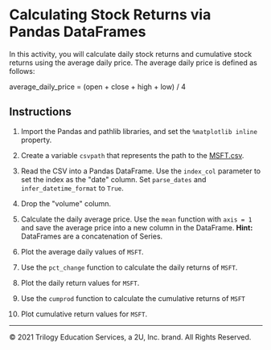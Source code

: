 # Calculating Stock Returns via Pandas DataFrames

In this activity, you will calculate daily stock returns and cumulative stock returns using the average daily price. The average daily price is defined as follows: 

average_daily_price = (open + close + high + low) / 4

## Instructions

1. Import the Pandas and pathlib libraries, and set the `%matplotlib inline` property.

2. Create a variable `csvpath` that represents the path to the [MSFT.csv](Resources/MSFT.csv).

3. Read the CSV into a Pandas DataFrame. Use the `index_col` parameter to set the index as the "date" column. Set `parse_dates` and `infer_datetime_format` to `True`.

4. Drop the "volume" column.

5. Calculate the daily average price. Use the `mean` function with `axis = 1` and save the average price into a new column in the DataFrame. **Hint:** DataFrames are a concatenation of Series.

6. Plot the average daily values of `MSFT`.

7. Use the `pct_change` function to calculate the daily returns of `MSFT`.

8. Plot the daily return values for `MSFT`.

9. Use the `cumprod` function to calculate the cumulative returns of `MSFT`

10. Plot cumulative return values for `MSFT`.

---

© 2021 Trilogy Education Services, a 2U, Inc. brand. All Rights Reserved.
